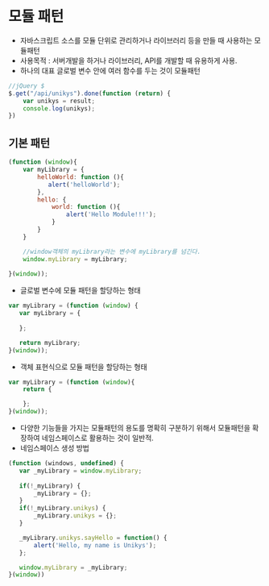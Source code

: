 # 모듈 패턴
 - 자바스크립트 소스를 모듈 단위로 관리하거나 라이브러리 등을 만들 때 사용하는 모듈패턴
 - 사용목적 : 서버개발을 하거나 라이브러리, API를 개발할 때 유용하게 사용.
 - 하나의 대표 글로벌 변수 안에 여러 함수를 두는 것이 모듈패턴
 ```javascript
 //jQuery $
 $.get("/api/unikys").done(function (return) {
     var unikys = result;
     console.log(unikys);
 })
 ```
 
 ## 기본 패턴
 ```javascript
 (function (window){
     var myLibrary = {
         helloWorld: function (){
            alert('helloWorld');
         },
         hello: {
             world: function (){
                 alert('Hello Module!!!');
             }
         }
     }

     //window객체의 myLibrary라는 변수에 myLibrary를 넘긴다.
     window.myLibrary = myLibrary;
     
 }(window));
 ```
 - 글로벌 변수에 모듈 패턴을 할당하는 형태
 ```javascript 
 var myLibrary = (function (window) {
    var myLibrary = {
        
    };

    return myLibrary;
 }(window));
 ```

 - 객체 표현식으로 모듈 패턴을 할당하는 형태
 ```javascript
 var myLibrary = (function (window){
     return {

     };
 }(window));
 ```
 - 다양한 기능들을 가지는 모듈패턴의 용도를 명확히 구분하기 위해서 모듈패턴을 확장하여 네임스페이스로 활용하는 것이 일반적.
 - 네임스페이스 생성 방법
 ```javascript
 (function (windows, undefined) {
    var _myLibrary = window.myLibrary;
    
    if(!_myLibrary) {
        _myLibrary = {};
    }
    if(!_myLibrary.unikys) {
        _myLibrary.unikys = {};
    }

    _myLibrary.unikys.sayHello = function() {
        alert('Hello, my name is Unikys');
    };

    window.myLibrary = _myLibrary;
 }(window))
 ```
 
